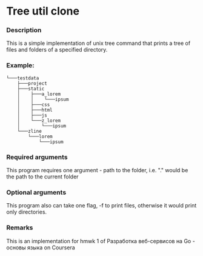 # Tree util clone

### Description
This is a simple implementation of unix tree command that prints a tree of files and folders of a specified directory.

### Example:
```
└───testdata
    ├───project
    ├───static
    │    ├───a_lorem
    │    │    └───ipsum
    │    ├───css
    │    ├───html
    │    ├───js
    │    └───z_lorem
    │        └───ipsum
    └───zline
        └───lorem
            └───ipsum
```
### Required arguments
This program requires one argument - path to the folder, i.e. "." would be the path to the current folder

### Optional arguments
This program also can take one flag, -f to print files, otherwise it would print only directories.

### Remarks
This is an implementation for hmwk 1 of Разработка веб-сервисов на Go - основы языка on Coursera